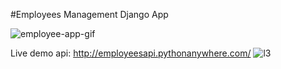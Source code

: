 #Employees Management Django App

![employee-app-gif](https://github.com/krishnasky821/DjangoLibraryManagementSky/assets/123397686/ea2d863a-f77a-4d3d-8736-2872c115df9e)

Live demo api: http://employeesapi.pythonanywhere.com/
![l3](https://github.com/krishnasky821/DjangoLibraryManagementSky/assets/123397686/e4185756-aa79-473f-a73a-58be24db536a)
